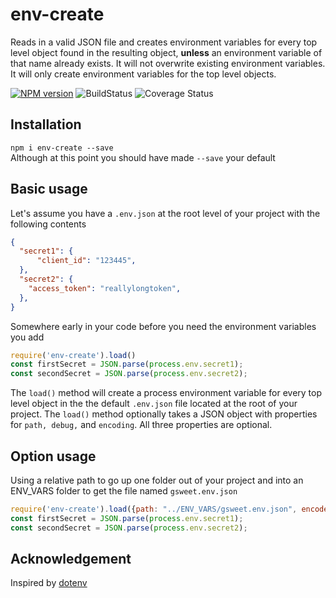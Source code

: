 # env-create

Reads in a valid JSON file and creates environment variables for every top level object found in the resulting object, **unless** an environment variable of that name already exists. It will not overwrite existing environment variables. It will only create environment variables for the top level objects.  

[![NPM version](https://img.shields.io/npm/v/env-create.svg?style=flat-square)](~https://www.npmjs.com/package/env-create~) 
![BuildStatus](https://img.shields.io/travis/Rolias/env-create.svg)
![Coverage Status](https://img.shields.io/badge/coverage-100%25-brightgreen.svg)

## Installation  

`npm i env-create --save`  
Although at this point you should have made `--save` your default

## Basic usage

Let's assume you have a `.env.json` at the root level of your project with the following contents

```JSON
{
  "secret1": {
      "client_id": "123445",
  },
  "secret2": {
    "access_token": "reallylongtoken",
  },
}
```

Somewhere early in your code before you need the environment variables you add  

```javascript
require('env-create').load() 
const firstSecret = JSON.parse(process.env.secret1);
const secondSecret = JSON.parse(process.env.secret2);
```

The `load()` method will create a process environment variable for every top level object in the the default `.env.json` file located at the root of your project. The `load()` method optionally takes a JSON object with properties for `path, debug,` and `encoding`. All three properties are optional.  

## Option usage

Using a relative path to go up one folder out of your project and into an ENV_VARS folder to get the file named `gsweet.env.json`

```javascript
require('env-create').load({path: "../ENV_VARS/gsweet.env.json", encode: "utf8", debug: "true"});) 
const firstSecret = JSON.parse(process.env.secret1);
const secondSecret = JSON.parse(process.env.secret2);
```

## Acknowledgement

Inspired by [dotenv](https://github.com/motdotla/dotenv)
